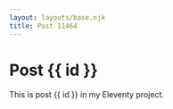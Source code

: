 ```yaml
---
layout: layouts/base.njk
title: Post 11464
---
```


# Post {{ id }}

This is post {{ id }} in my Eleventy project.
